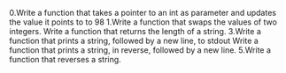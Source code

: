 0.Write a function that takes a pointer to an int as parameter and updates the value it points to to 98
1.Write a function that swaps the values of two integers.
Write a function that returns the length of a string.
3.Write a function that prints a string, followed by a new line, to stdout
Write a function that prints a string, in reverse, followed by a new line.
5.Write a function that reverses a string.
